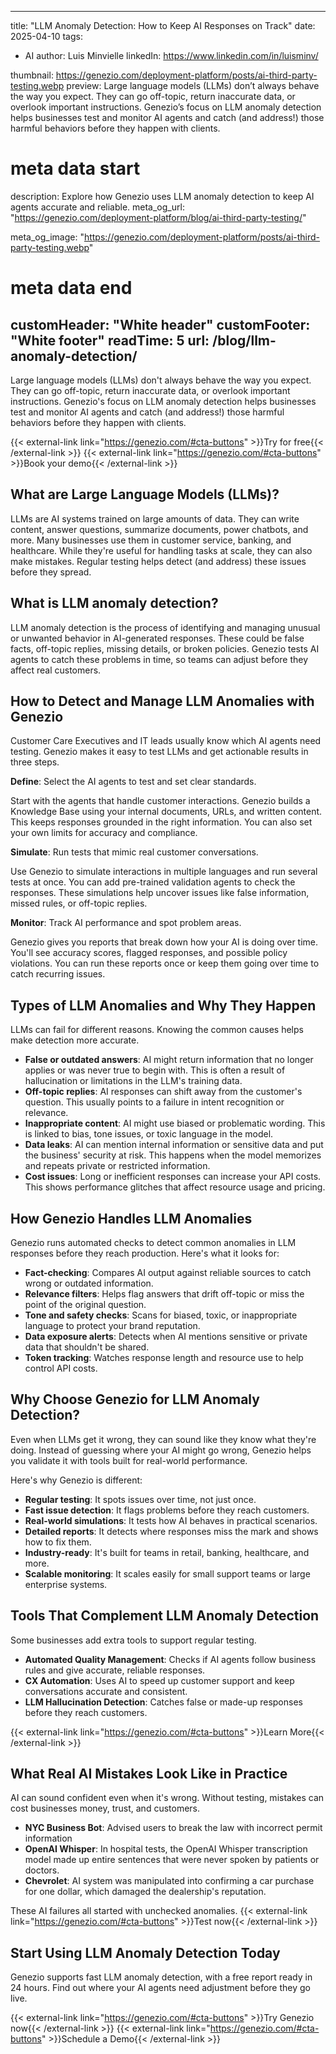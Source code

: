 
---
title: "LLM Anomaly Detection: How to Keep AI Responses on Track"
date: 2025-04-10
tags:
  - AI
author: Luis Minvielle
linkedIn: https://www.linkedin.com/in/luisminv/

thumbnail: https://genezio.com/deployment-platform/posts/ai-third-party-testing.webp
preview: Large language models (LLMs) don’t always behave the way you expect. They can go off-topic, return inaccurate data, or overlook important instructions. Genezio’s focus on LLM anomaly detection helps businesses test and monitor AI agents and catch (and address!) those harmful behaviors before they happen with clients.
# meta data start
description: Explore how Genezio uses LLM anomaly detection to keep AI agents accurate and reliable.
meta_og_url: "https://genezio.com/deployment-platform/blog/ai-third-party-testing/"

meta_og_image: "https://genezio.com/deployment-platform/posts/ai-third-party-testing.webp"
# meta data end
customHeader: "White header"
customFooter: "White footer"
readTime: 5
url: /blog/llm-anomaly-detection/
---


Large language models (LLMs) don't always behave the way you expect. They can go off-topic, return inaccurate data, or overlook important instructions. Genezio's focus on LLM anomaly detection helps businesses test and monitor AI agents and catch (and address!) those harmful behaviors before they happen with clients.

{{< external-link link="https://genezio.com/#cta-buttons" >}}Try for free{{< /external-link >}} {{< external-link link="https://genezio.com/#cta-buttons" >}}Book your demo{{< /external-link >}}

## What are Large Language Models (LLMs)?

LLMs are AI systems trained on large amounts of data. They can write content, answer questions, summarize documents, power chatbots, and more. Many businesses use them in customer service, banking, and healthcare. While they're useful for handling tasks at scale, they can also make mistakes. Regular testing helps detect (and address) these issues before they spread.

## What is LLM anomaly detection?

LLM anomaly detection is the process of identifying and managing unusual or unwanted behavior in AI-generated responses. These could be false facts, off-topic replies, missing details, or broken policies. Genezio tests AI agents to catch these problems in time, so teams can adjust before they affect real customers.

## How to Detect and Manage LLM Anomalies with Genezio

Customer Care Executives and IT leads usually know which AI agents need testing. Genezio makes it easy to test LLMs and get actionable results in three steps.

**Define**: Select the AI agents to test and set clear standards.

Start with the agents that handle customer interactions. Genezio builds a Knowledge Base using your internal documents, URLs, and written content. This keeps responses grounded in the right information. You can also set your own limits for accuracy and compliance.

**Simulate**: Run tests that mimic real customer conversations.

Use Genezio to simulate interactions in multiple languages and run several tests at once. You can add pre-trained validation agents to check the responses. These simulations help uncover issues like false information, missed rules, or off-topic replies.

**Monitor**: Track AI performance and spot problem areas.

Genezio gives you reports that break down how your AI is doing over time. You'll see accuracy scores, flagged responses, and possible policy violations. You can run these reports once or keep them going over time to catch recurring issues.

## Types of LLM Anomalies and Why They Happen

LLMs can fail for different reasons. Knowing the common causes helps make detection more accurate.

- **False or outdated answers**: AI might return information that no longer applies or was never true to begin with. This is often a result of hallucination or limitations in the LLM's training data.
- **Off-topic replies**: AI responses can shift away from the customer's question. This usually points to a failure in intent recognition or relevance.
- **Inappropriate content**: AI might use biased or problematic wording. This is linked to bias, tone issues, or toxic language in the model.
- **Data leaks**: AI can mention internal information or sensitive data and put the business' security at risk. This happens when the model memorizes and repeats private or restricted information.
- **Cost issues**: Long or inefficient responses can increase your API costs. This shows performance glitches that affect resource usage and pricing.

## How Genezio Handles LLM Anomalies

Genezio runs automated checks to detect common anomalies in LLM responses before they reach production. Here's what it looks for:

- **Fact-checking**: Compares AI output against reliable sources to catch wrong or outdated information.
- **Relevance filters**: Helps flag answers that drift off-topic or miss the point of the original question.
- **Tone and safety checks**: Scans for biased, toxic, or inappropriate language to protect your brand reputation.
- **Data exposure alerts**: Detects when AI mentions sensitive or private data that shouldn't be shared.
- **Token tracking**: Watches response length and resource use to help control API costs.

## Why Choose Genezio for LLM Anomaly Detection?

Even when LLMs get it wrong, they can sound like they know what they're doing. Instead of guessing where your AI might go wrong, Genezio helps you validate it with tools built for real-world performance.

Here's why Genezio is different:
- **Regular testing**: It spots issues over time, not just once.
- **Fast issue detection**: It flags problems before they reach customers.
- **Real-world simulations**: It tests how AI behaves in practical scenarios.
- **Detailed reports**: It detects where responses miss the mark and shows how to fix them.
- **Industry-ready**: It's built for teams in retail, banking, healthcare, and more.
- **Scalable monitoring**: It scales easily for small support teams or large enterprise systems.

## Tools That Complement LLM Anomaly Detection

Some businesses add extra tools to support regular testing.

- **Automated Quality Management**: Checks if AI agents follow business rules and give accurate, reliable responses.
- **CX Automation**: Uses AI to speed up customer support and keep conversations accurate and consistent.
- **LLM Hallucination Detection**: Catches false or made-up responses before they reach customers.

{{< external-link link="https://genezio.com/#cta-buttons" >}}Learn More{{< /external-link >}}

## What Real AI Mistakes Look Like in Practice

AI can sound confident even when it's wrong. Without testing, mistakes can cost businesses money, trust, and customers. 

- **NYC Business Bot**: Advised users to break the law with incorrect permit information
- **OpenAI Whisper**: In hospital tests, the OpenAI Whisper transcription model made up entire sentences that were never spoken by patients or doctors.
- **Chevrolet**: AI system was manipulated into confirming a car purchase for one dollar, which damaged the dealership's reputation.

These AI failures all started with unchecked anomalies. {{< external-link link="https://genezio.com/#cta-buttons" >}}Test now{{< /external-link >}}

## Start Using LLM Anomaly Detection Today

Genezio supports fast LLM anomaly detection, with a free report ready in 24 hours. Find out where your AI agents need adjustment before they go live.

{{< external-link link="https://genezio.com/#cta-buttons" >}}Try Genezio now{{< /external-link >}} {{< external-link link="https://genezio.com/#cta-buttons" >}}Schedule a Demo{{< /external-link >}}
